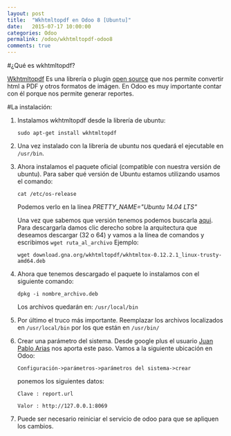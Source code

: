 ```yaml
---
layout: post
title:  "Wkhtmltopdf en Odoo 8 [Ubuntu]"
date:   2015-07-17 10:00:00
categories: Odoo
permalink: /odoo/wkhtmltopdf-odoo8
comments: true
---
```

#¿Qué es wkhtmltopdf?

[Wkhtmltopdf][wkthtmltopdf] Es una librería o plugin [open source][opensource] que nos permite convertir html
 a PDF y otros formatos de imágen. En Odoo es muy importante contar con él porque nos permite generar reportes.

#La instalación:

  1. Instalamos wkhtmltopdf desde la librería de ubuntu:

     `sudo apt-get install wkhtmltopdf`

  2. Una vez instalado con la librería de ubuntu nos quedará el ejecutable en `/usr/bin`.

  3. Ahora instalamos el paquete oficial (compatible con nuestra versión de ubuntu). Para saber qué versión de Ubuntu estamos utilizando
     usamos el comando:

     `cat /etc/os-release`

     Podemos verlo en la línea *PRETTY_NAME="Ubuntu 14.04 LTS"*

     Una vez que sabemos que versión tenemos podemos buscarla [aqui][descargas]. Para descargarla damos clic derecho sobre la arquitectura
     que deseamos descargar (32 o 64) y vamos a la línea de comandos y escribimos `wget ruta_al_archivo` Ejemplo:

     `wget download.gna.org/wkhtmltopdf/wkhtmltox-0.12.2.1_linux-trusty-amd64.deb`

  4. Ahora que tenemos descargado el paquete lo instalamos con el siguiente comando:

      `dpkg -i nombre_archivo.deb`

     Los archivos quedarán en: `/usr/local/bin`

  5. Por último el truco más importante. Reemplazar los archivos localizados en `/usr/local/bin` por los que están en
    `/usr/bin/`

  6. Crear una parámetro del sistema. Desde google plus el usuario [Juan Pablo Arias][juanpabloarias-plus] nos aporta
  este paso. Vamos a la siguiente ubicación en Odoo:

      `Configuración->parámetros->parámetros del sistema->crear`

      ponemos los siguientes datos:

        `Clave : report.url`

        `Valor : http://127.0.0.1:8069`

  7. Puede ser necesario reiniciar el servicio de odoo para que se apliquen los cambios.


[opensource]:     https://es.wikipedia.org/wiki/C%C3%B3digo_abierto
[wkthtmltopdf]:   http://wkhtmltopdf.org/
[descargas]:      http://wkhtmltopdf.org/downloads.html
[juanpabloarias-plus]:      https://plus.google.com/106433501765951492366/
